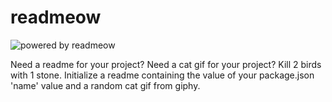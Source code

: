 # readmeow
![powered by readmeow](http://media3.giphy.com/media/zZMTVkTeEfeEg/giphy.gif)

Need a readme for your project? Need a cat gif for your project? Kill 2 birds with 1 stone. Initialize a readme containing the value of your package.json 'name' value and a random cat gif from giphy.